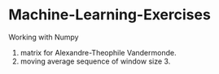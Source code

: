 # Machine-Learning-Exercises


Working with Numpy 
1. matrix for Alexandre-Theophile Vandermonde.
2. moving average sequence of window size 3.
